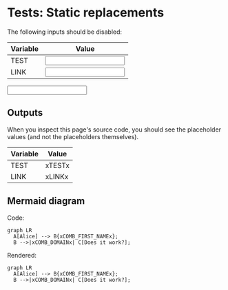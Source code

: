 # Tests: Static replacements

The following inputs should be disabled:

Variable | Value
---|---
TEST | <input data-input-for="TEST">
LINK | <input data-input-for="LINK">

<input data-input-for=static-undefined-placeholder>

## Outputs

When you inspect this page's source code, you should see the placeholder values (and not the placeholders themselves).

Variable | Value
---|---
TEST | xTESTx
LINK | xLINKx

## Mermaid diagram

Code:
```
graph LR
  A[Alice] --> B{xCOMB_FIRST_NAMEx};
  B -->|xCOMB_DOMAINx| C[Does it work?];
```

Rendered:
```mermaid
graph LR
  A[Alice] --> B{xCOMB_FIRST_NAMEx};
  B -->|xCOMB_DOMAINx| C[Does it work?];
```

